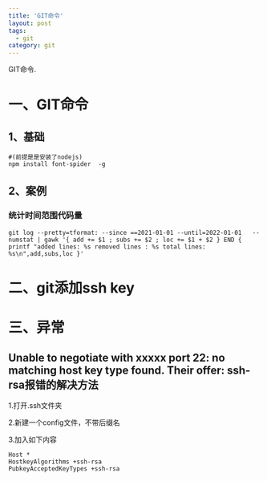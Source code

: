 ```yaml
---
title: 'GIT命令'
layout: post
tags:
  - git
category: git
---
```

GIT命令.

<!--more-->

# 一、GIT命令

## 1、基础

```shell
#(前提是是安装了nodejs)
npm install font-spider  -g  
```

## 2、案例

### 统计时间范围代码量

```shell
git log --pretty=tformat: --since ==2021-01-01 --until=2022-01-01   --numstat | gawk '{ add += $1 ; subs += $2 ; loc += $1 + $2 } END { printf "added lines: %s removed lines : %s total lines: %s\n",add,subs,loc }' 
```

# 二、git添加ssh key

# 三、异常

## Unable to negotiate with xxxxx port 22: no matching host key type found. Their offer: ssh-rsa报错的解决方法
1.打开.ssh文件夹

2.新建一个config文件，不带后缀名

3.加入如下内容

```
Host *
HostkeyAlgorithms +ssh-rsa
PubkeyAcceptedKeyTypes +ssh-rsa

```
